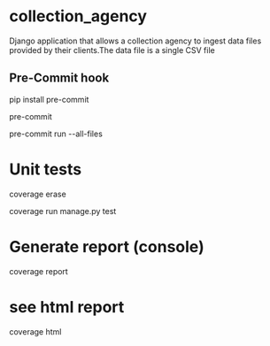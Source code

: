 # collection_agency
Django application that allows a collection agency to ingest data files provided by their clients.The data file is a single CSV file


## Pre-Commit hook

pip install pre-commit

pre-commit

pre-commit run --all-files


# Unit tests

coverage erase

coverage run manage.py test

# Generate report (console)

coverage report

# see html report

coverage html